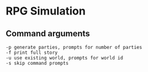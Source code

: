 # RPG Simulation

## Command arguments
```
-p generate parties, prompts for number of parties
-f print full story
-u use existing world, prompts for world id
-s skip command prompts

```

